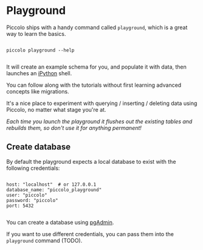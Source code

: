 # Playground

Piccolo ships with a handy command called `playground`, which is a great way to learn the basics.

<pre><code class="language-bash">
piccolo playground --help

</code></pre>

It will create an example schema for you, and populate it with data, then launches an [iPython](https://ipython.org/) shell.

You can follow along with the tutorials without first learning advanced concepts like migrations.

It's a nice place to experiment with querying / inserting / deleting data using Piccolo, no matter what stage you're at.

<em>Each time you launch the playground it flushes out the existing tables and rebuilds them, so don't use it for anything permanent!</em>

## Create database

By default the playground expects a local database to exist with the following credentials:

<pre><code class="language-bash">
host: "localhost"  # or 127.0.0.1
database_name: "piccolo_playground"
user: "piccolo"
password: "piccolo"
port: 5432

</code></pre>

You can create a database using [pgAdmin](https://www.pgadmin.org/).

If you want to use different credentials, you can pass them into the `playground` command (TODO).
